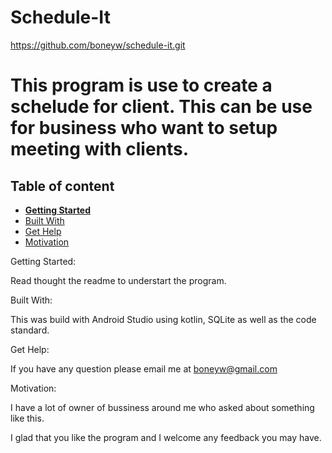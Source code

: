 # Schedule-It

 https://github.com/boneyw/schedule-it.git
 
 # This program is use to create a schelude for client. This can be use for business who want to setup meeting with clients.
 
 ## Table of content

- [**Getting Started**](#getting-started)
- [Built With](#built-with)
- [Get Help](#get-help)
- [Motivation](#motivation)

Getting Started:

  Read thought the readme to understart the program.
  
Built With:

  This was build with Android Studio using kotlin, SQLite as well as the code standard.
  
Get Help:

  If you have any question please email me at boneyw@gmail.com
  
Motivation:

  I have a lot of owner  of bussiness around me who asked about something like this. 
  
  
I glad that you like the program and I  welcome any feedback you may have.
